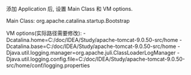 添加 Application 后, 设置 Main Class 和 VM options.

Main Class:
org.apache.catalina.startup.Bootstrap

VM options(实际路径需要修改):
-Dcatalina.home=C:/doc/IDEA/Study/apache-tomcat-9.0.50-src/home
-Dcatalina.base=C:/doc/IDEA/Study/apache-tomcat-9.0.50-src/home
-Djava.util.logging.manager=org.apache.juli.ClassLoaderLogManager
-Djava.util.logging.config.file=C:/doc/IDEA/Study/apache-tomcat-9.0.50-src/home/conf/logging.properties
